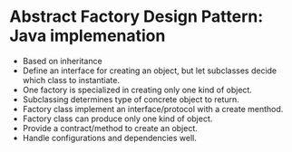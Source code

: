 # Abstract Factory Design Pattern: Java implemenation
* Based on inheritance 
* Define an interface for creating an object, but let subclasses decide which class to instantiate. 
* One factory is specialized in creating only one kind of object. 
* Subclassing determines type of concrete object to return.  
* Factory class implement an interface/protocol with a create menthod. 
* Factory class can produce only one kind of object. 
* Provide a contract/method to create an object.   
* Handle configurations and dependencies well. 

